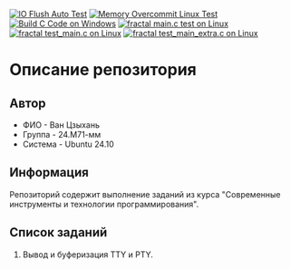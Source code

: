 [![IO Flush Auto Test](https://github.com/wzh-spbu/hwproj/actions/workflows/IO_Flush_auto_test.yml/badge.svg)](https://github.com/wzh-spbu/hwproj/actions/workflows/IO_Flush_auto_test.yml)
[![Memory Overcommit Linux Test](https://github.com/wzh-spbu/hwproj/actions/workflows/Memory_Overcommit_linux.yml/badge.svg)](https://github.com/wzh-spbu/hwproj/actions/workflows/Memory_Overcommit_linux.yml)
[![Build C Code on Windows](https://github.com/wzh-spbu/hwproj/actions/workflows/Memory_Overcommit_win.yml/badge.svg)](https://github.com/wzh-spbu/hwproj/actions/workflows/Memory_Overcommit_win.yml)
[![fractal main.c test on Linux](https://github.com/wzh-spbu/hwproj/actions/workflows/fractal.yml/badge.svg)](https://github.com/wzh-spbu/hwproj/actions/workflows/fractal.yml)
[![fractal test_main.c on Linux](https://github.com/wzh-spbu/hwproj/actions/workflows/fractal_utest.yml/badge.svg)](https://github.com/wzh-spbu/hwproj/actions/workflows/fractal_utest.yml)
[![fractal test_main_extra.c on Linux](https://github.com/wzh-spbu/hwproj/actions/workflows/fractal_test_extra.yml/badge.svg)](https://github.com/wzh-spbu/hwproj/actions/workflows/fractal_test_extra.yml)
# Описание репозитория
## Автор
- ФИО - Ван Цзыхань
- Группа - 24.М71-мм
- Система - Ubuntu 24.10
## Информация
Репозиторий содержит выполнение заданий из курса "Современные инструменты и технологии программирования".

## Список заданий

1) Вывод и буферизация TTY и PTY.